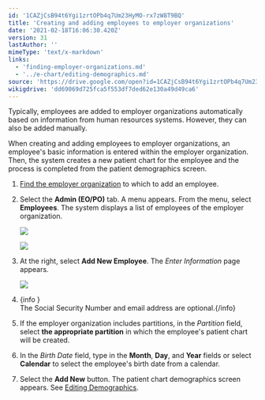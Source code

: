 ```yaml
---
id: '1CAZjCsB94t6Ygi1zrtOPb4q7Um23HyMO-rx7zW8T9BQ'
title: 'Creating and adding employees to employer organizations'
date: '2021-02-18T16:06:30.420Z'
version: 31
lastAuthor: ''
mimeType: 'text/x-markdown'
links:
  - 'finding-employer-organizations.md'
  - '../e-chart/editing-demographics.md'
source: 'https://drive.google.com/open?id=1CAZjCsB94t6Ygi1zrtOPb4q7Um23HyMO-rx7zW8T9BQ'
wikigdrive: 'dd69069d725fca5f553df7ded62e130a49d49ca6'
---
```

Typically, employees are added to employer organizations automatically based on information from human resources systems. However, they can also be added manually.

When creating and adding employees to employer organizations, an employee's basic information is entered within the employer organization. Then, the system creates a new patient chart for the employee and the process is completed from the patient demographics screen.

1. [Find the employer organization](finding-employer-organizations.md) to which to add an employee.
2. Select the <strong>Admin (EO/PO)</strong> tab. A menu appears. From the menu, select <strong>Employees</strong>. The system displays a list of employees of the employer organization.

    ![](../creating-and-adding-employees-to-employer-organizations.assets/d07ec75a04f8d7e5c82f5f8ff9b8dee4.png)

    ![](../creating-and-adding-employees-to-employer-organizations.assets/8559348c92dd2527fe03002c62325c61.png)
3. At the right, select <strong>Add New Employee</strong>. The <em>Enter Information</em> page appears.

    ![](../creating-and-adding-employees-to-employer-organizations.assets/2e30635865c6d3532f242a9295a116d3.png)
4. {info }  
    The Social Security Number and email address are optional.{/info}
5. If the employer organization includes partitions, in the <em>Partition</em> field, select <strong>the appropriate partition</strong> in which the employee's patient chart will be created.
6. In the <em>Birth Date</em> field, type in the <strong>Month</strong>, <strong>Day</strong>, and <strong>Year</strong> fields or select <strong>Calendar</strong> to select the employee's birth date from a calendar.
7. Select the <strong>Add New</strong> button. The patient chart demographics screen appears. See [Editing Demographics](../e-chart/editing-demographics.md).

